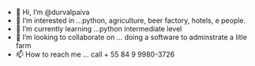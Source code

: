 - 👋 Hi, I’m @durvalpaiva
- 👀 I’m interested in ...python, agriculture, beer factory, hotels, e people.
- 🌱 I’m currently learning ...python intermediate level
- 💞️ I’m looking to collaborate on ... doing a software to adminstrate a litle farm 
- 📫 How to reach me ... call + 55 84 9 9980-3726

<!---
durvalpaiva/durvalpaiva is a ✨ special ✨ repository because its `README.md` (this file) appears on your GitHub profile.
You can click the Preview link to take a look at your changes.
--->
